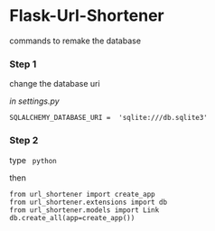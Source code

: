 # Flask-Url-Shortener

commands to remake the database

### Step 1 

change the database uri 

*in settings.py*

`SQLALCHEMY_DATABASE_URI =  'sqlite:///db.sqlite3' `

### Step 2

type ` python`

then

    from url_shortener import create_app
    from url_shortener.extensions import db
    from url_shortener.models import Link
    db.create_all(app=create_app())
